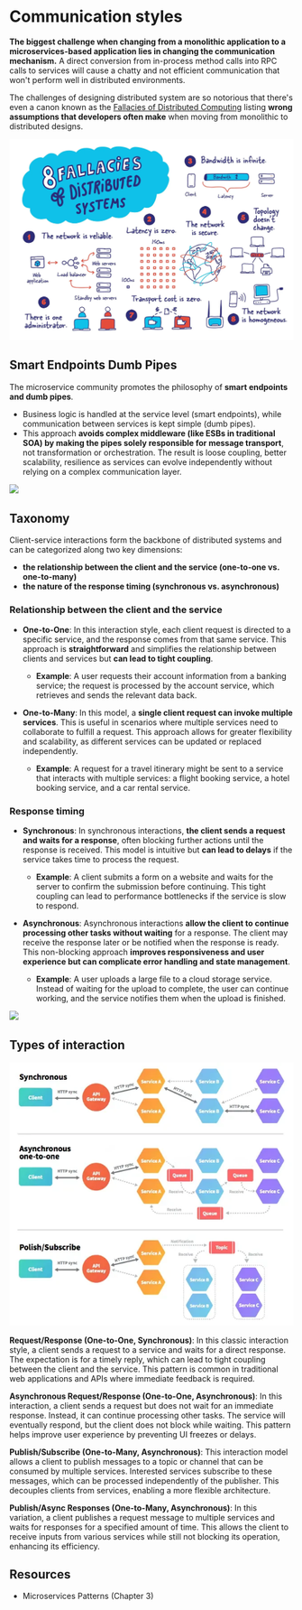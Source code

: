 # Communication styles

**The biggest challenge when changing from a monolithic application to a microservices-based application lies in changing the communication mechanism.** A direct conversion from in-process method calls into RPC calls to services will cause a chatty and not efficient communication that won't perform well in distributed environments.

The challenges of designing distributed system are so notorious that there's even a canon known as the [Fallacies of Distributed Computing](0%20-%20Fallacies%20of%20distributed%20computing.md) listing **wrong assumptions that developers often make** when moving from monolithic to distributed designs.

![](images/fallacies-distributed-systems.webp)

## Smart Endpoints Dumb Pipes
The microservice community promotes the philosophy of **smart endpoints and dumb pipes**.
* Business logic is handled at the service level (smart endpoints), while communication between services is kept simple (dumb pipes).
* This approach **avoids complex middleware (like ESBs in traditional SOA) by making the pipes solely responsible for message transport**, not transformation or orchestration. The result is loose coupling, better scalability, resilience as services can evolve independently without relying on a complex communication layer.

![](images/dumb-pipes.webp)

## Taxonomy

Client-service interactions form the backbone of distributed systems and can be categorized along two key dimensions:
* **the relationship between the client and the service (one-to-one vs. one-to-many)**
* **the nature of the response timing (synchronous vs. asynchronous)**

### Relationship between the client and the service

- **One-to-One**: In this interaction style, each client request is directed to a specific service, and the response comes from that same service. This approach is **straightforward** and simplifies the relationship between clients and services but **can lead to tight coupling**.
  - **Example**: A user requests their account information from a banking service; the request is processed by the account service, which retrieves and sends the relevant data back.

- **One-to-Many**: In this model, a **single client request can invoke multiple services**. This is useful in scenarios where multiple services need to collaborate to fulfill a request. This approach allows for greater flexibility and scalability, as different services can be updated or replaced independently. 
  - **Example**: A request for a travel itinerary might be sent to a service that interacts with multiple services: a flight booking service, a hotel booking service, and a car rental service.

### Response timing

- **Synchronous**: In synchronous interactions, **the client sends a request and waits for a response**, often blocking further actions until the response is received. This model is intuitive but **can lead to delays** if the service takes time to process the request. 
  - **Example**: A client submits a form on a website and waits for the server to confirm the submission before continuing. This tight coupling can lead to performance bottlenecks if the service is slow to respond.

- **Asynchronous**: Asynchronous interactions **allow the client to continue processing other tasks without waiting** for a response. The client may receive the response later or be notified when the response is ready. This non-blocking approach **improves responsiveness and user experience but can complicate error handling and state management**. 
  - **Example**: A user uploads a large file to a cloud storage service. Instead of waiting for the upload to complete, the user can continue working, and the service notifies them when the upload is finished.

![](images/synchronous-asynchronous.avif)

## Types of interaction

![](images/communication-styles.webp)

**Request/Response (One-to-One, Synchronous)**: In this classic interaction style, a client sends a request to a service and waits for a direct response. The expectation is for a timely reply, which can lead to tight coupling between the client and the service. This pattern is common in traditional web applications and APIs where immediate feedback is required. 

**Asynchronous Request/Response (One-to-One, Asynchronous)**: In this interaction, a client sends a request but does not wait for an immediate response. Instead, it can continue processing other tasks. The service will eventually respond, but the client does not block while waiting. This pattern helps improve user experience by preventing UI freezes or delays. 

**Publish/Subscribe (One-to-Many, Asynchronous)**: This interaction model allows a client to publish messages to a topic or channel that can be consumed by multiple services. Interested services subscribe to these messages, which can be processed independently of the publisher. This decouples clients from services, enabling a more flexible architecture. 

**Publish/Async Responses (One-to-Many, Asynchronous)**: In this variation, a client publishes a request message to multiple services and waits for responses for a specified amount of time. This allows the client to receive inputs from various services while still not blocking its operation, enhancing its efficiency. 

## Resources
- Microservices Patterns (Chapter 3)

